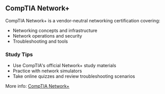 ## CompTIA Network+

CompTIA Network+ is a vendor-neutral networking certification covering:
- Networking concepts and infrastructure
- Network operations and security
- Troubleshooting and tools

### Study Tips
- Use CompTIA's official Network+ study materials
- Practice with network simulators
- Take online quizzes and review troubleshooting scenarios

More info: [CompTIA Network+](https://www.comptia.org/certifications/network)
